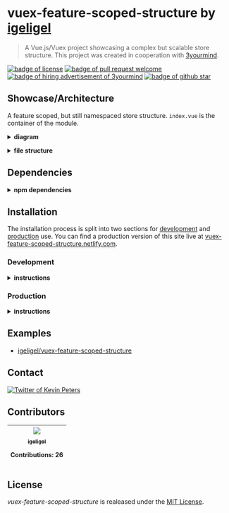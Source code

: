 # vuex-feature-scoped-structure by <a href="https://github.com/igeligel">igeligel</a>

> A Vue.js/Vuex project showcasing a complex but scalable store structure. This
> project was created in cooperation with
> [3yourmind](https://github.com/3YOURMIND).

<a href="./License.md"><img src="https://img.shields.io/github/license/igeligel/vuex-feature-scoped-structure.svg" alt="badge of license" /></a>
<a href="https://github.com/igeligel/vuex-feature-scoped-structure/pulls"><img src="https://img.shields.io/badge/PR-welcome-green.svg" alt="badge of pull request welcome" /></a>
<a href="https://www.3yourmind.com/career"><img src="https://img.shields.io/badge/3YOURMIND-Hiring-brightgreen.svg" alt="badge of hiring advertisement of 3yourmind" /></a>
<a href="https://github.com/igeligel/vuex-feature-scoped-structure/stargazers"><img src="https://img.shields.io/github/stars/igeligel/vuex-feature-scoped-structure.svg?style=social&label=Stars" alt="badge of github star" /></a>

## Showcase/Architecture

A feature scoped, but still namespaced store structure. `index.vue` is the
container of the module.

<p><details>
  <summary><b>diagram</b></summary>
  <p><img src="./docs/structure.png" alt="structure of the store system" /></p>
</details></p>

<p><details>
  <summary><b>file structure</b></summary>
  <img src="./docs/vs-code-folder-structure.png" alt="structure of the store system in visual studio code" />
</details></p>

## Dependencies

<p><details>
  <summary><b>npm dependencies</b></summary>

| Dependency | Version |
| ---------- | ------- |
| vue        | ^2.5.13 |
| vue-router | ^3.0.1  |
| vuex       | ^3.0.1  |

</details></p>

## Installation

The installation process is split into two sections for
[development](#development) and [production](#production) use. You can find a
production version of this site live at
[vuex-feature-scoped-structure.netlify.com](https://vuex-feature-scoped-structure.netlify.com/).

### Development

<p><details>
  <summary><b>instructions</b></summary>

#### Using npm

```shell
npm install
npm run dev
```

#### Using yarn

```shell
yarn install
yarn run dev
```

</details></p>

### Production

<p><details>
  <summary><b>instructions</b></summary>

#### Using npm

```shell
npm install
npm run build
```

#### Using yarn

```shell
yarn install
yarn run build
```

</details></p>

## Examples

* [igeligel/vuex-feature-scoped-structure](https://github.com/igeligel/vuex-feature-scoped-structure)

## Contact

<a href="https://twitter.com/kevinpeters_"><img src="https://img.shields.io/badge/Contact-Twitter-1da1f2.svg" alt="Twitter of Kevin Peters"></a>

## Contributors

<table><thead><tr><th align="center"><a href="https://github.com/igeligel"><img src="https://avatars2.githubusercontent.com/u/12736734?v=3" width="100px;" style="max-width:100%;"><br><sub>igeligel</sub></a><br><p>Contributions: 26</p></th></tbody></table>

## License

_vuex-feature-scoped-structure_ is realeased under the
[MIT License](/License.md).
